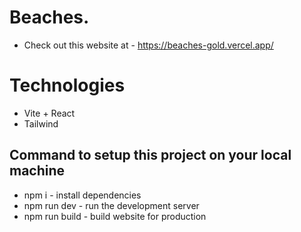 # Beaches.
- Check out this website at - https://beaches-gold.vercel.app/

# Technologies
- Vite + React
- Tailwind

## Command to setup this project on your local machine
- npm i - install dependencies
- npm run dev - run the development server
- npm run build - build website for production

